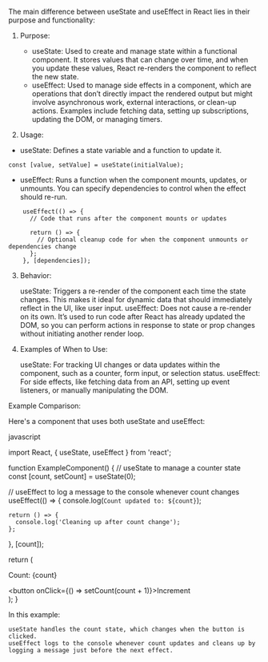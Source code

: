 The main difference between useState and useEffect in React lies in their purpose and functionality:

1. Purpose:
   + useState: Used to create and manage state within a functional component. It stores values that can change over time, and when you update these values, React re-renders the component to reflect the new state.
   + useEffect: Used to manage side effects in a component, which are operations that don’t directly impact the rendered output but might involve asynchronous work, external interactions, or clean-up actions. Examples include fetching data, setting up subscriptions, updating the DOM, or managing timers.

2. Usage:
+ useState: Defines a state variable and a function to update it.
```
const [value, setValue] = useState(initialValue);
```
+ useEffect: Runs a function when the component mounts, updates, or unmounts. You can specify dependencies to control when the effect should re-run.
```
    useEffect(() => {
      // Code that runs after the component mounts or updates
     
      return () => {
        // Optional cleanup code for when the component unmounts or dependencies change
      };
    }, [dependencies]);
```

3. Behavior:

    useState: Triggers a re-render of the component each time the state changes. This makes it ideal for dynamic data that should immediately reflect in the UI, like user input.
    useEffect: Does not cause a re-render on its own. It’s used to run code after React has already updated the DOM, so you can perform actions in response to state or prop changes without initiating another render loop.

4. Examples of When to Use:

    useState: For tracking UI changes or data updates within the component, such as a counter, form input, or selection status.
    useEffect: For side effects, like fetching data from an API, setting up event listeners, or manually manipulating the DOM.

Example Comparison:

Here's a component that uses both useState and useEffect:

javascript

import React, { useState, useEffect } from 'react';

function ExampleComponent() {
  // useState to manage a counter state
  const [count, setCount] = useState(0);

  // useEffect to log a message to the console whenever count changes
  useEffect(() => {
    console.log(`Count updated to: ${count}`);

    return () => {
      console.log('Cleaning up after count change');
    };
  }, [count]);

  return (
    <div>
      <p>Count: {count}</p>
      <button onClick={() => setCount(count + 1)}>Increment</button>
    </div>
  );
}

In this example:

    useState handles the count state, which changes when the button is clicked.
    useEffect logs to the console whenever count updates and cleans up by logging a message just before the next effect.
